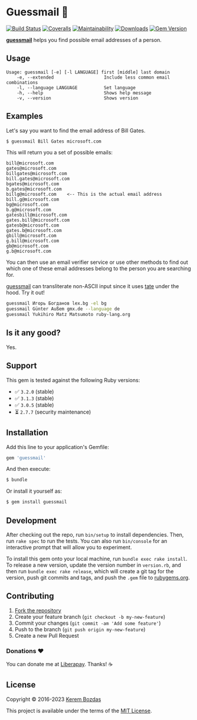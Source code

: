 # Guessmail 💌

[![Build Status](https://img.shields.io/github/actions/workflow/status/krmbzds/guessmail/test.yml?branch=master)](https://github.com/krmbzds/guessmail/actions/workflows/test.yml)
[![Coveralls](https://img.shields.io/coveralls/github/krmbzds/guessmail)](https://coveralls.io/github/krmbzds/guessmail) 
[![Maintainability](https://img.shields.io/codeclimate/maintainability/krmbzds/guessmail.svg)](https://codeclimate.com/github/krmbzds/guessmail/maintainability)
[![Downloads](https://img.shields.io/gem/dt/guessmail.svg)](https://rubygems.org/gems/guessmail)
[![Gem Version](https://img.shields.io/gem/v/guessmail.svg)](https://rubygems.org/gems/guessmail)


[**guessmail**][Guessmail] helps you find possible email addresses of a person.

## Usage

```
Usage: guessmail [-e] [-l LANGUAGE] first [middle] last domain
    -e, --extended                   Include less common email combinations
    -l, --language LANGUAGE          Set language
    -h, --help                       Shows help message
    -v, --version                    Shows version
```

## Examples

Let's say you want to find the email address of Bill Gates.

```sh
$ guessmail Bill Gates microsoft.com  
```

This will return you a set of possible emails:

```
bill@microsoft.com
gates@microsoft.com
billgates@microsoft.com
bill.gates@microsoft.com
bgates@microsoft.com
b.gates@microsoft.com
billg@microsoft.com    <-- This is the actual email address
bill.g@microsoft.com
bg@microsoft.com
b.g@microsoft.com
gatesbill@microsoft.com
gates.bill@microsoft.com
gatesb@microsoft.com
gates.b@microsoft.com
gbill@microsoft.com
g.bill@microsoft.com
gb@microsoft.com
g.b@microsoft.com
```

You can then use an email verifier service or use other methods to find out which one of these email addresses belong to the person you are searching for.

[guessmail][Guessmail] can transliterate non-ASCII input since it uses [tate][tate] under the hood. Try it out!

```sh
guessmail Игорь Богданов lex.bg -el bg
guessmail Günter Außem gmx.de --language de
guessmail Yukihiro Matz Matsumoto ruby-lang.org
```

## Is it any good?

Yes.

## Support

This gem is tested against the following Ruby versions:

- ✅ `3.2.0` (stable)
- ✅ `3.1.3` (stable)
- ✅ `3.0.5` (stable)
- ⏳ `2.7.7` (security maintenance)

## Installation

Add this line to your application's Gemfile:

```ruby
gem 'guessmail'
```

And then execute:

```sh
$ bundle
```

Or install it yourself as:

```sh
$ gem install guessmail
```

## Development

After checking out the repo, run `bin/setup` to install dependencies. Then, run `rake spec` to run the tests. You can also run `bin/console` for an interactive prompt that will allow you to experiment.

To install this gem onto your local machine, run `bundle exec rake install`. To release a new version, update the version number in `version.rb`, and then run `bundle exec rake release`, which will create a git tag for the version, push git commits and tags, and push the `.gem` file to [rubygems.org][RubyGems].

## Contributing

1. [Fork the repository][Fork]
2. Create your feature branch (`git checkout -b my-new-feature`)
3. Commit your changes (`git commit -am 'Add some feature'`)
4. Push to the branch (`git push origin my-new-feature`)
5. Create a new Pull Request

### Donations ❤️

You can donate me at [Liberapay][Donation]. Thanks! ☕️

## License

Copyright © 2016-2023 [Kerem Bozdas][Personal Webpage]

This project is available under the terms of the [MIT License][License].

[Donation]: https://liberapay.com/krmbzds/donate
[Fork]: https://github.com/krmbzds/guessmail/fork
[Guessmail]: https://github.com/krmbzds/guessmail
[License]: http://kerem.mit-license.org
[Personal Webpage]: http://kerembozdas.com
[RubyGems]: https://rubygems.org
[Tate]: https://github.com/krmbzds/tate
